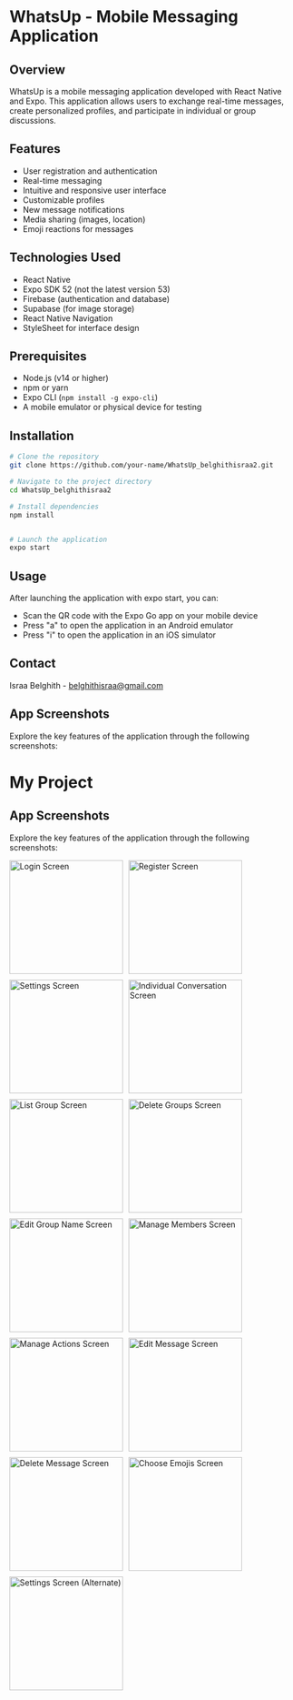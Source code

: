 # WhatsUp - Mobile Messaging Application

## Overview
WhatsUp is a mobile messaging application developed with React Native and Expo. This application allows users to exchange real-time messages, create personalized profiles, and participate in individual or group discussions.

## Features
- User registration and authentication
- Real-time messaging
- Intuitive and responsive user interface
- Customizable profiles
- New message notifications
- Media sharing (images, location)
- Emoji reactions for messages

## Technologies Used
- React Native
- Expo SDK 52 (not the latest version 53)
- Firebase (authentication and database)
- Supabase (for image storage)
- React Native Navigation
- StyleSheet for interface design

## Prerequisites
- Node.js (v14 or higher)
- npm or yarn
- Expo CLI (`npm install -g expo-cli`)
- A mobile emulator or physical device for testing

## Installation

```bash
# Clone the repository
git clone https://github.com/your-name/WhatsUp_belghithisraa2.git

# Navigate to the project directory
cd WhatsUp_belghithisraa2

# Install dependencies
npm install


# Launch the application
expo start
```

## Usage
After launching the application with expo start, you can:

* Scan the QR code with the Expo Go app on your mobile device
* Press "a" to open the application in an Android emulator
* Press "i" to open the application in an iOS simulator

## Contact
Israa Belghith - belghithisraa@gmail.com


## App Screenshots

Explore the key features of the application through the following screenshots:

# My Project

## App Screenshots

Explore the key features of the application through the following screenshots:

<div style="display: flex; flex-wrap: wrap;">
  <img src="https://drive.google.com/uc?id=1sPGrCYKJGnfEMIScHonD5jNL822m_ZLz" alt="Login Screen" style="width:200px; max-width:100%; margin-right:10px; margin-bottom:10px;">
  <img src="https://drive.google.com/uc?id=1pgJShvlDnU9jvcqEn8eJgw6aXuUE4tzs" alt="Register Screen" style="width:200px; max-width:100%; margin-right:10px; margin-bottom:10px;">
  <img src="https://drive.google.com/uc?id=1YmR9ytHyqX9ZLFOIUIRIAF_HCtmFA_zK" alt="Settings Screen" style="width:200px; max-width:100%; margin-right:10px; margin-bottom:10px;">
  <img src="https://drive.google.com/uc?id=1pHm2ywFDJ6GtRfNSlj8CbbuZA_KSefh1" alt="Individual Conversation Screen" style="width:200px; max-width:100%; margin-right:10px; margin-bottom:10px;">
</div>

<div style="display: flex; flex-wrap: wrap;">
  <img src="https://drive.google.com/uc?id=1Xqnv_mB_9DA2fMjP-Auium2VijdJbjo1" alt="List Group Screen" style="width:200px; max-width:100%; margin-right:10px; margin-bottom:10px;">
  <img src="https://drive.google.com/uc?id=1Xqnv_mB_9DA2fMjP-Auium2VijdJbjo1" alt="Delete Groups Screen" style="width:200px; max-width:100%; margin-right:10px; margin-bottom:10px;">
  <img src="https://drive.google.com/uc?id=1bloHcKkl0DsHOUwNliqdYcxzZx9Ac5Nh" alt="Edit Group Name Screen" style="width:200px; max-width:100%; margin-right:10px; margin-bottom:10px;">
  <img src="https://drive.google.com/uc?id=1nB5uf0SEhDXRjgMS-dB9Qirhf3bcGf1z" alt="Manage Members Screen" style="width:200px; max-width:100%; margin-right:10px; margin-bottom:10px;">
</div>

<div style="display: flex; flex-wrap: wrap;">
  <img src="https://drive.google.com/uc?id=1YYm7ssa08IRbmC8QPMQo-5PnraYgTHDN" alt="Manage Actions Screen" style="width:200px; max-width:100%; margin-right:10px; margin-bottom:10px;">
  <img src="https://drive.google.com/uc?id=1b_x5vzaj5apzD1VcWk4X7qEYANZPVZS0" alt="Edit Message Screen" style="width:200px; max-width:100%; margin-right:10px; margin-bottom:10px;">
  <img src="https://drive.google.com/uc?id=1B9-UimbQeMUdjkWC6D51irL7LRJn59Ec" alt="Delete Message Screen" style="width:200px; max-width:100%; margin-right:10px; margin-bottom:10px;">
  <img src="https://drive.google.com/uc?id=16ObT3fI-nfZFFOhfoKxgRbTzxDkl1tI6" alt="Choose Emojis Screen" style="width:200px; max-width:100%; margin-right:10px; margin-bottom:10px;">
</div>

<div style="display: flex; flex-wrap: wrap;">
  <img src="https://drive.google.com/uc?id=1YmR9ytHyqX9ZLFOIUIRIAF_HCtmFA_zK" alt="Settings Screen (Alternate)" style="width:200px; max-width:100%; margin-right:10px; margin-bottom:10px;">
</div>
